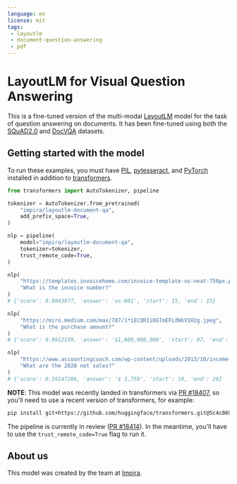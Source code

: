 ```yaml
---
language: en
license: mit
tags:
 - layoutlm
 - document-question-answering
 - pdf
---
```


# LayoutLM for Visual Question Answering

This is a fine-tuned version of the multi-modal [LayoutLM](https://aka.ms/layoutlm) model for the task of question answering on documents. It has been fine-tuned using both the [SQuAD2.0](https://huggingface.co/datasets/squad_v2) and [DocVQA](https://www.docvqa.org/) datasets.

## Getting started with the model

To run these examples, you must have [PIL](https://pillow.readthedocs.io/en/stable/installation.html), [pytesseract](https://pypi.org/project/pytesseract/), and [PyTorch](https://pytorch.org/get-started/locally/) installed in addition to [transformers](https://huggingface.co/docs/transformers/index).

```python
from transformers import AutoTokenizer, pipeline

tokenizer = AutoTokenizer.from_pretrained(
    "impira/layoutlm-document-qa",
    add_prefix_space=True,
)

nlp = pipeline(
    model="impira/layoutlm-document-qa",
    tokenizer=tokenizer,
    trust_remote_code=True,
)

nlp(
    "https://templates.invoicehome.com/invoice-template-us-neat-750px.png",
    "What is the invoice number?"
)
# {'score': 0.9943977, 'answer': 'us-001', 'start': 15, 'end': 15}

nlp(
    "https://miro.medium.com/max/787/1*iECQRIiOGTmEFLdWkVIH2g.jpeg",
    "What is the purchase amount?"
)
# {'score': 0.9912159, 'answer': '$1,000,000,000', 'start': 97, 'end': 97}

nlp(
    "https://www.accountingcoach.com/wp-content/uploads/2013/10/income-statement-example@2x.png",
    "What are the 2020 net sales?"
)
# {'score': 0.59147286, 'answer': '$ 3,750', 'start': 19, 'end': 20}
```

**NOTE**: This model was recently landed in transformers via [PR #18407](https://github.com/huggingface/transformers/pull/18407), so you'll need to use a recent version of transformers, for example:

```bash
pip install git+https://github.com/huggingface/transformers.git@5c4c869014f5839d04c1fd28133045df0c91fd84
```

The pipeline is currently in review ([PR #18414](https://github.com/huggingface/transformers/pull/18414)). In the meantime, you'll have to use the `trust_remote_code=True` flag to run it.

## About us

This model was created by the team at [Impira](https://www.impira.com/).
